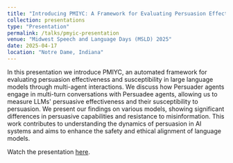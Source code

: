 ```yaml
---
title: "Introducing PMIYC: A Framework for Evaluating Persuasion Effectiveness and Susceptibility"
collection: presentations
type: "Presentation"
permalink: /talks/pmyic-presentation
venue: "Midwest Speech and Language Days (MSLD) 2025"
date: 2025-04-17
location: "Notre Dame, Indiana"
---
```


In this presentation we introduce PMIYC, an automated framework for evaluating persuasion effectiveness and susceptibility in large language models through multi-agent interactions. We discuss how Persuader agents engage in multi-turn conversations with Persuadee agents, allowing us to measure LLMs' persuasive effectiveness and their susceptibility to persuasion. We present our findings on various models, showing significant differences in persuasive capabilities and resistance to misinformation. This work contributes to understanding the dynamics of persuasion in AI systems and aims to enhance the safety and ethical alignment of language models.

Watch the presentation [here](https://www.youtube.com/watch?v=ANHuSdzVeEk).
